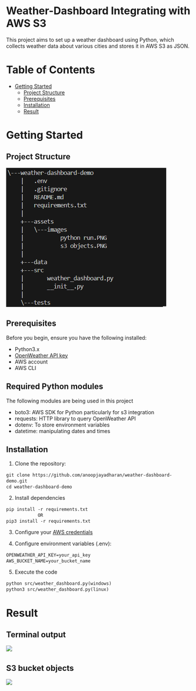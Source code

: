 # Weather-Dashboard Integrating with AWS S3
This project aims to set up a weather dashboard using Python, which collects weather data about various cities and stores it in AWS S3 as JSON.

# Table of Contents
- [Getting Started](#getting-started)
    - [Project Structure](#project-structure)
    - [Prerequisites](#prerequisites)
    - [Installation](#installation)
    - [Result](#result)

# Getting Started
## Project Structure
![image](./assets/images/tree.PNG)

## Prerequisites
Before you begin, ensure you have the following installed:
- Python3.x
- [OpenWeather API key](https://openweathermap.org/)
- AWS account
- AWS CLI

## Required Python modules
The following modules are being used in this project
- boto3: AWS SDK for Python particularly for s3 integration
- requests: HTTP library to query OpenWeather API
- dotenv: To store environment variables
- datetime: manipulating dates and times

## Installation
1. Clone the repository:
```
git clone https://github.com/anoopjayadharan/weather-dashboard-demo.git
cd weather-dashboard-demo
```
2. Install dependencies
```
pip install -r requirements.txt
            OR
pip3 install -r requirements.txt
```
3. Configure your [AWS credentials](https://docs.aws.amazon.com/cli/v1/userguide/cli-configure-files.html) 

4. Configure environment variables (.env):
```
OPENWEATHER_API_KEY=your_api_key
AWS_BUCKET_NAME=your_bucket_name
```
5. Execute the code
```
python src/weather_dashboard.py(windows)
python3 src/weather_dashboard.py(linux)
````
# Result
## Terminal output
![](./assets/images/python%20run.PNG)

## S3 bucket objects
![](./assets/images/s3%20objects.PNG)

  